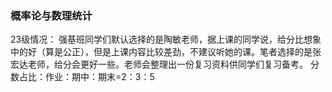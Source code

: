 ### 概率论与数理统计

23级情况：
强基班同学们默认选择的是陶敏老师，据上课的同学说，给分比想象中的好（算是公正），但是上课内容比较差劲，不建议听她的课。笔者选择的是张宏达老师，给分会更好一些。老师会整理出一份复习资料供同学们复习备考。 
分数占比：作业：期中：期末=2：3：5
